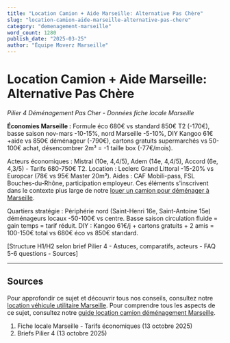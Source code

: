 ```yaml
---
title: "Location Camion + Aide Marseille: Alternative Pas Chère"
slug: "location-camion-aide-marseille-alternative-pas-chere"
category: "demenagement-marseille"
word_count: 1280
publish_date: "2025-03-25"
author: "Équipe Moverz Marseille"
---
```


# Location Camion + Aide Marseille: Alternative Pas Chère

*Pilier 4 Déménagement Pas Cher - Données fiche locale Marseille*

**Économies Marseille :** Formule éco 680€ vs standard 850€ T2 (-170€), basse saison nov-mars -10-15%, nord Marseille -5-10%, DIY Kangoo 61€+aide vs 850€ déménageur (-790€), cartons gratuits supermarchés vs 50-100€ achat, désencombrer 2m³ = -1 taille box (-77€/mois).

Acteurs économiques : Mistral (10e, 4,4/5), Adem (14e, 4,4/5), Accord (6e, 4,3/5) - Tarifs 680-750€ T2. Location : Leclerc Grand Littoral -15-20% vs Europcar (78€ vs 95€ Master 20m³). Aides : CAF Mobili-pass, FSL Bouches-du-Rhône, participation employeur. Ces éléments s'inscrivent dans le contexte plus large de notre [louer un camion pour déménager à Marseille](/blog/demenagement-marseille/location-camion-demenagement-marseille).

Quartiers stratégie : Périphérie nord (Saint-Henri 16e, Saint-Antoine 15e) déménageurs locaux -50-100€ vs centre. Basse saison circulation fluide = gain temps = tarif réduit. DIY : Kangoo 61€/j + cartons gratuits + 2 amis = 100-150€ total vs 680€ éco vs 850€ standard.

[Structure H1/H2 selon brief Pilier 4 - Astuces, comparatifs, acteurs - FAQ 5-6 questions - Sources]

---

## Sources


Pour approfondir ce sujet et découvrir tous nos conseils, consultez notre [location véhicule utilitaire Marseille](/blog/demenagement-marseille/location-camion-demenagement-marseille).
Pour comprendre tous les aspects de ce sujet, consultez notre [guide location camion déménagement Marseille](/blog/demenagement-marseille/location-camion-demenagement-marseille).

1. Fiche locale Marseille - Tarifs économiques (13 octobre 2025)
2. Briefs Pilier 4 (13 octobre 2025)
